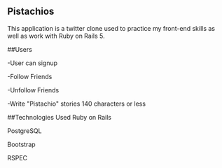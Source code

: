 ## Pistachios

This application is a twitter clone used to practice my front-end skills as well
as work with Ruby on Rails 5.

##Users

-User can signup

-Follow Friends

-Unfollow Friends

-Write "Pistachio" stories 140 characters or less

##Technologies Used
Ruby on Rails

PostgreSQL

Bootstrap

RSPEC
